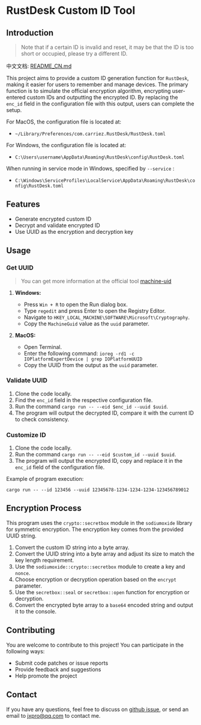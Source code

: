 # RustDesk Custom ID Tool

## Introduction

>   Note that if a certain ID is invalid and reset, it may be that the ID is too short or occupied, please try a different ID.

中文文档: [README_CN.md](https://github.com/Jxpro/custom-rustdesk/blob/main/README_CN.md)

This project aims to provide a custom ID generation function for `RustDesk`, making it easier for users to remember and manage devices. The primary function is to simulate the official encryption algorithm, encrypting user-entered custom IDs and outputting the encrypted ID. By replacing the `enc_id` field in the configuration file with this output, users can complete the setup.

For MacOS, the configuration file is located at:

-   `~/Library/Preferences/com.carriez.RustDesk/RustDesk.toml`

For Windows, the configuration file is located at:

-   `C:\Users\username\AppData\Roaming\RustDesk\config\RustDesk.toml`

When running in service mode in Windows, specified by `--service` :

-   `C:\Windows\ServiceProfiles\LocalService\AppData\Roaming\RustDesk\config\RustDesk.toml`

## Features
-   Generate encrypted custom ID
-   Decrypt and validate encrypted ID
-   Use UUID as the encryption and decryption key

## Usage

### Get UUID

>   You can get more information at the official tool [machine-uid](https://github.com/rustdesk-org/machine-uid)

1.  **Windows:**

    -   Press `Win + R` to open the Run dialog box.
    -   Type `regedit` and press Enter to open the Registry Editor.
    -   Navigate to `HKEY_LOCAL_MACHINE\SOFTWARE\Microsoft\Cryptography`.
    -   Copy the `MachineGuid` value as the `uuid` parameter.

2.  **MacOS:**

    -   Open Terminal.
    -   Enter the following command: `ioreg -rd1 -c IOPlatformExpertDevice | grep IOPlatformUUID`
    -   Copy the UUID from the output as the `uuid` parameter.

### Validate UUID

1.  Clone the code locally.
2.  Find the `enc_id` field in the respective configuration file.
3.  Run the command `cargo run -- --eid $enc_id --uuid $uuid`.
4.  The program will output the decrypted ID, compare it with the current ID to check consistency.

### Customize ID

1.  Clone the code locally.
2.  Run the command `cargo run -- --eid $custom_id --uuid $uuid`.
3.  The program will output the encrypted ID, copy and replace it in the `enc_id` field of the configuration file.

Example of program execution:

```shell
cargo run -- --id 123456 --uuid 12345678-1234-1234-1234-123456789012
```

## Encryption Process

This program uses the `crypto::secretbox` module in the `sodiumoxide` library for symmetric encryption. The encryption key comes from the provided UUID string.

1.  Convert the custom ID string into a byte array.
2.  Convert the UUID string into a byte array and adjust its size to match the key length requirement.
3.  Use the `sodiumoxide::crypto::secretbox` module to create a key and `nonce`.
4.  Choose encryption or decryption operation based on the `encrypt` parameter.
5.  Use the `secretbox::seal` or `secretbox::open` function for encryption or decryption.
6.  Convert the encrypted byte array to a `base64` encoded string and output it to the console.

## Contributing

You are welcome to contribute to this project! You can participate in the following ways:

-   Submit code patches or issue reports
-   Provide feedback and suggestions
-   Help promote the project

## Contact

If you have any questions, feel free to discuss on [github issue](https://github.com/Jxpro/custom-rustdesk/issues), or send an email to [jxpro@qq.com](mailto:jxpro@qq.com) to contact me.